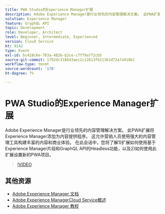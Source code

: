 ```yaml
---
title: PWA Studio的Experience Manager扩展
description: Adobe Experience Manager是行业领先的内容管理解决方案。 此PWA扩展将Experience Manager添加为内容提供程序。 这允许营销人员使用强大的内容管理工具构建丰富的内容和商业体验。 在此会话中，您将了解1)扩展如何使用基于Experience Manager片段和GraphQL API的Headless功能，以及2)如何使用此扩展设置新的PWA项目。
solution: Experience Manager
feature: GraphQL API
topic: Development
role: Developer, Architect
level: Beginner, Intermediate, Experienced
version: Cloud Service
kt: 9142
type: Event
exl-id: bc428c6e-703a-4826-b2ce-c7f79a772cb5
source-git-commit: 1792dc318643aec2c12613f621361d72a7a918b1
workflow-type: tm+mt
source-wordcount: '178'
ht-degree: 7%

---
```


# PWA Studio的Experience Manager扩展

Adobe Experience Manager是行业领先的内容管理解决方案。 此PWA扩展将Experience Manager添加为内容提供程序。 这允许营销人员使用强大的内容管理工具构建丰富的内容和商业体验。 在此会话中，您将了解1)扩展如何使用基于Experience Manager片段和GraphQL API的Headless功能，以及2)如何使用此扩展设置新的PWA项目。

>[!VIDEO](https://video.tv.adobe.com/v/337581/?quality=12&learn=on&hidetitle=true)

## 其他资源

- [Adobe Experience Manager 文档](https://experienceleague.adobe.com/docs/experience-manager-cloud-service.html)
- [Adobe Experience ManagerCloud Service概述](https://experienceleague.adobe.com/docs/experience-manager-cloud-service/overview/home.html)
- [Adobe Experience Manager 教程](https://experienceleague.adobe.com/docs/experience-manager-tutorials.html)
